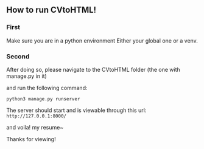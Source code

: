 ## How to run CVtoHTML! ##

### First ###

Make sure you are in a python environment Either your global one or a venv.

### Second ###
After doing so, please navigate to the CVtoHTML folder (the one with manage.py in it)

and run the following command:

`python3 manage.py runserver`

The server should start and is viewable through this url:
`http://127.0.0.1:8000/`

and voila! my resume~

Thanks for viewing!